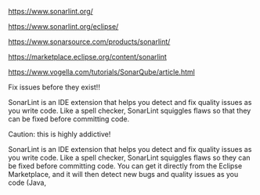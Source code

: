 https://www.sonarlint.org/

https://www.sonarlint.org/eclipse/

https://www.sonarsource.com/products/sonarlint/

https://marketplace.eclipse.org/content/sonarlint

https://www.vogella.com/tutorials/SonarQube/article.html


Fix issues before they exist!!

SonarLint is an IDE extension that helps you detect and fix quality issues as you write code. 
Like a spell checker, SonarLint squiggles flaws so that they can be fixed before committing code.

Caution: this is highly addictive!

SonarLint is an IDE extension that helps you detect and fix quality issues as you write code. Like a spell checker, SonarLint squiggles flaws so they can be fixed before committing code. You can get it directly from the Eclipse Marketplace, and it will then detect new bugs and quality issues as you code (Java, 

